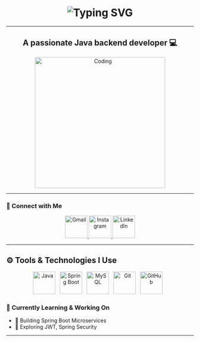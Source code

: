 <!-- 🧠 Typing Animated Welcome with Indian Touch -->
<h1 align="center">
  <img src="https://readme-typing-svg.demolab.com?font=Fira+Code&weight=600&size=30&duration=3000&pause=1000&center=true&vCenter=true&width=700&height=70&lines=Namaste+%F0%9F%99%8F%2C+I'm+Nishant!;A+Java+Backend+Developer+from+India;Welcome+to+my+GitHub+Profile" alt="Typing SVG" />
</h1>

---

<h2 align="center"> A passionate Java backend developer 💻 </h2>

<p align="center">
  <img src="https://cdn.dribbble.com/users/1162077/screenshots/3848914/media/7ed7d5ca074b48b328150e5a231e8b1f.gif" alt="Coding" width="350"/>
</p>



---

### 💫 Connect with Me

<p align="center">
  <a href="mailto:mattenishant@gmail.com">
    <img src="https://img.icons8.com/clouds/100/000000/gmail-new.png" alt="Gmail" width="60"/>
  </a>
  <a href="https://www.instagram.com/zeconiniar?igsh=MTRicjlldmp1YXhnMQ==">
    <img src="https://img.icons8.com/clouds/100/000000/instagram-new.png" alt="Instagram" width="60"/>
  </a>
  <a href="https://www.linkedin.com/in/YOUR-LINKEDIN-USERNAME/">
    <img src="https://img.icons8.com/clouds/100/000000/linkedin.png" alt="LinkedIn" width="60"/>
  </a>
</p>

---

## ⚙️ Tools & Technologies I Use

<p align="center">
  <img src="https://cdn.jsdelivr.net/gh/devicons/devicon/icons/java/java-original.svg" title="Java" width="60" />&nbsp;&nbsp;
  <img src="https://cdn.jsdelivr.net/gh/devicons/devicon/icons/spring/spring-original.svg" title="Spring Boot" width="60" />&nbsp;&nbsp;
  <img src="https://cdn.jsdelivr.net/gh/devicons/devicon/icons/mysql/mysql-original.svg" title="MySQL" width="60" />&nbsp;&nbsp;
  <img src="https://cdn.jsdelivr.net/gh/devicons/devicon/icons/git/git-original.svg" title="Git" width="60" />&nbsp;&nbsp;
  <img src="https://cdn.jsdelivr.net/gh/devicons/devicon/icons/github/github-original-white.svg" title="GitHub" width="60" />&nbsp;&nbsp;
  <img s




---

### 🚀 Currently Learning & Working On
- 🔭 Building Spring Boot Microservices
- 🔐 Exploring JWT, Spring Security

  

---

